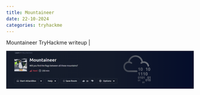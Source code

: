 ```yaml
---
title: Mountaineer
date: 22-10-2024
categories: tryhackme
---
```

Mountaineer TryHackme writeup | 

![alt text](images/image.png)